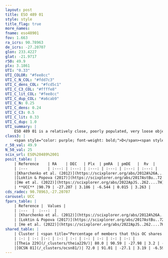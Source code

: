 ```yaml
---
layout: post
title: ESO 489 01
style: style
title_flag: true
more_names: 
fname: eso48901
fov: 1.663
ra_icrs: 90.78963
de_icrs: -27.20707
glon: 233.4227
glat: -21.9717
r50: 49.9
plx: 3.1861
UTI: "0.33"
UTI_COLOR: "#fee8cc"
UTI_C_N_COL: "#fdd7c3"
UTI_C_dens_COL: "#fcd5c1"
UTI_C_C3_COL: "#ffffe8"
UTI_C_lit_COL: "#fee8cc"
UTI_C_dup_COL: "#a6cab9"
UTI_C_N: 0.25
UTI_C_dens: 0.24
UTI_C_C3: 0.5
UTI_C_lit: 0.33
UTI_C_dup: 1.0
UTI_summary: |
    ESO 489 01 is a relatively close, poorly populated, very loose object of intermediate C3 quality. It is poorly studied in the literature. This object shares a large percentage of members with 2 later reported entries.
class3: |
    <span style="color: purple; font-weight: bold;">D</span><span style="color: green; font-weight: bold;">A</span>
r_50_val: 49.9
N_50_val: 25
scix_url: ESO%20489%2001
posit_table: |
    | Reference    | RA    | DEC   | Plx  | pmRA  | pmDE   |  Rv  |
    | :---         | :---: | :---: | :---: | :---: | :---: | :---: |
    |[Kharchenko et al. (2012)](https://scixplorer.org/abs/2012A%26A...543A.156K) | 91.252 | -26.733 | -- | -1.0 | 2.61 | -- |
    |[Loktin & Popova (2017)](https://scixplorer.org/abs/2017AstBu..72..257L) | 91.245 | -26.732 | -- | -0.002 | 0.08 | -- |
    |[He et al. (2022)](https://scixplorer.org/abs/2022ApJS..262....7H) | 90.407 | -27.819 | 3.245 | -6.577 | -0.154 | -- |
    | **UCC** |90.79 | -27.207 | 3.186 | -6.544 | 0.015 | 3.263 | 
cds_radec: 90.78963,-27.20707
carousel: UCC
fpars_table: |
    | Reference |  Values |
    | :---  |  :---:  |
    | [Kharchenko et al. (2012)](https://scixplorer.org/abs/2012A%26A...543A.156K) | `e_bv=0.437, distance=981, log_age=8.85` |
    | [Loktin & Popova (2017)](https://scixplorer.org/abs/2017AstBu..72..257L) | `E(B-V)=0.114, Dmod=11.668, logt=9.0` |
    | [He et al. (2022)](https://scixplorer.org/abs/2022ApJS..262....7H) | `A0=0.15, logAge=8.0` |
shared_table: |
    | Cluster | <span title="Percentage of members that this OC shares with the ones listed">%</span>   | RA   | DEC   | Plx   | pmRA  | pmDE  | Rv | UTI |
    | :-: | :-: |:-: | :-: | :-: | :-: | :-: | :-: | :-: |
    |[Theia 229](/_clusters/theia229/)| 80.0 | 90.59 | -27.98 | 3.2 | -6.52 | -0.17 | 2.03 |0.17 |
    |[OCSN 81](/_clusters/ocsn81/)| 72.0 | 91.01 | -27.1 | 3.19 | -6.59 | 0.26 | 3.26 |0.02 |
---
```


